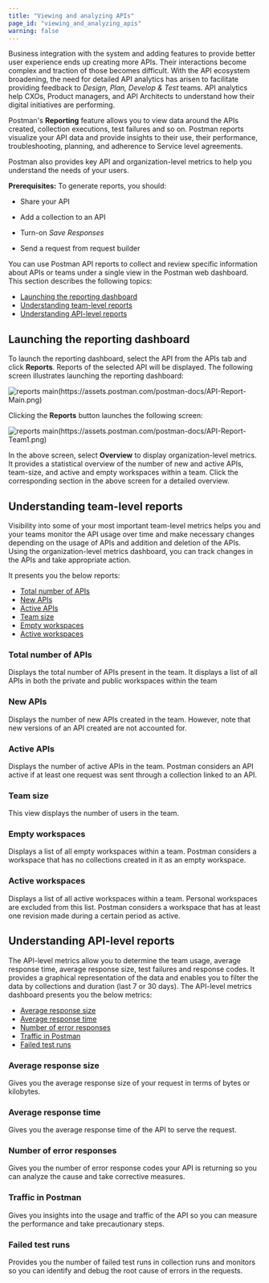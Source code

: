 ```yaml
---
title: "Viewing and analyzing APIs"
page_id: "viewing_and_analyzing_apis"
warning: false
---
```


Business integration with the system and adding features to provide better user experience ends up creating more APIs. Their interactions become complex and traction of those becomes difficult. With the API ecosystem broadening, the need for detailed API analytics has arisen to facilitate providing feedback to *Design, Plan, Develop & Test* teams. API analytics help CXOs, Product managers, and API Architects to understand how their digital initiatives are performing.

Postman's **Reporting** feature allows you to view data around the APIs created, collection executions, test failures and so on. Postman reports visualize your API data and provide insights to their use, their performance, troubleshooting, planning, and adherence to Service level agreements.

Postman also provides key API and organization-level metrics to help you understand the needs of your users.

**Prerequisites:** To generate reports, you should:

* Share your API

* Add a collection to an API

* Turn-on *Save Responses*

* Send a request from request builder

You can use Postman API reports to collect and review specific information about APIs or teams under a single view in the Postman web dashboard. This section describes the following topics:

* [Launching the reporting dashboard](#launching-the-reporting-dashboard)
* [Understanding team-level reports](#understanding-team-level-reports)
* [Understanding API-level reports](#understanding-API-level-reports)

## Launching the reporting dashboard

To launch the reporting dashboard, select the API from the APIs tab and click **Reports**. Reports of the selected API will be displayed. The following screen illustrates launching the reporting dashboard:

![reports main(https://assets.postman.com/postman-docs/API-Report-Main.png)](https://assets.postman.com/postman-docs/API-Report-Main.png)

Clicking the **Reports** button launches the following screen:

![reports main(https://assets.postman.com/postman-docs/API-Report-Team1.png)](https://assets.postman.com/postman-docs/API-Report-Team1.png)

In the above screen, select **Overview** to display organization-level metrics. It provides a statistical overview of the number of new and active APIs, team-size, and active and empty workspaces within a team. Click the corresponding section in the above screen for a detailed overview.

## Understanding team-level reports

Visibility into some of your most important team-level metrics helps you and your teams monitor the API usage over time and make necessary changes depending on the usage of APIs and addition and deletion of the APIs. Using the organization-level metrics dashboard, you can track changes in the APIs and take appropriate action.

It presents you the below reports:

* [Total number of APIs](#total-number-of-apis)
* [New APIs](#new-apis)
* [Active APIs](#active-apis)
* [Team size](#team-size)
* [Empty workspaces](#empty-workspaces)
* [Active workspaces](#active-workspaces)

### Total number of APIs

Displays the total number of APIs present in the team. It displays a list of all APIs in both the private and public workspaces within the team

### New APIs

Displays the number of new APIs created in the team. However, note that new versions of an API created are not accounted for.  

### Active APIs

Displays the number of active APIs in the team. Postman considers an API active if at least one request was sent through a collection linked to an API.

### Team size

This view displays the number of users in the team.

### Empty workspaces

Displays a list of all empty workspaces within a team. Postman considers a workspace that has no collections created in it as an empty workspace.

### Active workspaces

Displays a list of all active workspaces within a team. Personal workspaces are excluded from this list. Postman considers a workspace that has at least one revision made during a certain period as active.

## Understanding API-level reports

The API-level metrics allow you to determine the team usage, average response time, average response size, test failures and response codes. It provides a graphical representation of the data and enables you to filter the data by collections and duration (last 7 or 30 days). The API-level metrics dashboard presents you the below metrics:

* [Average response size](#average-response-size)
* [Average response time](#average-response-time)
* [Number of error responses](#number-of-error-responses)
* [Traffic in Postman](#traffic-in-postman)
* [Failed test runs](#failed-test-runs)

### Average response size

Gives you the average response size of your request in terms of bytes or kilobytes.

### Average response time

Gives you the average response time of the API to serve the request.

### Number of error responses

Gives you the number of error response codes your API is returning so you can analyze the cause and take corrective measures.

### Traffic in Postman

Gives you insights into the usage and traffic of the API so you can measure the performance and take precautionary steps.

### Failed test runs

Provides you the number of failed test runs in collection runs and monitors so you can identify and debug the root cause of errors in the requests.
